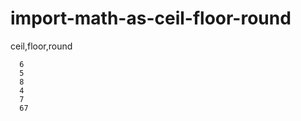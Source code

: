 # import-math-as-ceil-floor-round
ceil,floor,round

      6
      5
      8
      4
      7
      67
